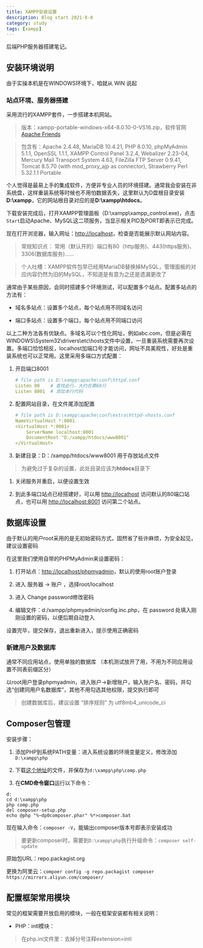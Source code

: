 ```yaml
---
title: XAMPP安装设置
description: Blog start 2021-8-8
category: study
tags: [xampp]
---
```


后端PHP服务器搭建笔记。

## 安装环境说明

由于实操本机是在WINDOWS环境下，咱就从 WIN 说起

### 站点环境、服务器搭建

采用流行的XAMPP套件，一步搭建本机网站。

>  版本：xampp-portable-windows-x64-8.0.10-0-VS16.zip，软件官网[Apache Friends](https://www.apachefriends.org/index.html)

>  包含有：Apache 2.4.48, MariaDB 10.4.21, PHP 8.0.10, phpMyAdmin 5.1.1, OpenSSL 1.1.1, XAMPP Control Panel 3.2.4, Webalizer 2.23-04, Mercury Mail Transport System 4.63, FileZilla FTP Server 0.9.41, Tomcat 8.5.70 (with mod_proxy_ajp as connector), Strawberry Perl 5.32.1.1 Portable

个人觉得是最易上手的集成软件，方便非专业人员的环境搭建。通常我会安装在非系统盘，这样重装系统等时候也不用怕数据丢失，这里默认为D盘根目录安装**D:\xampp**，它的网站根目录对应的是**D:\xampp\htdocs**。

下载安装完成后，打开XAMPP管理面板（D:\xampp\xampp_control.exe)，点击`Start`启动Apache、MySQL这二项服务，当显示相关PID及PORT即表示已完成。

现在打开浏览器，输入网址：<http://localhost>，检查是否能展示默认网站内容。

> 常规知识点： 常用（默认开的）端口有80（http服务)、443(https服务)、3306(数据库服务)……

>  个人吐槽：XAMPP软件包早已经用MariaDB替换掉MySQL，管理面板的对应内容仍然为旧的MySQL，不知道是有意为之还是遗漏更改了

通常由于某些原因，会同时搭建多个环境测试，可以配置多个站点。配置多站点的方法有：

- 域名多站点：设置多个站点，每个站点用不同域名访问

- 端口多站点：设置多个端口，每个站点用不同端口访问

以上二种方法各有优缺点。多域名可以个性化网址，例如abc.com，但是必需在WINDOWS\System32\drivers\etc\hosts文件中设置，一旦重装系统需要再次设置。多端口恰恰相反，localhost加端口号才能访问，网址不具美观性，好处是重装系统也可以正常用。这里采用多端口方式配置：

1. 开启端口8001

    ```yaml
    # file path is D:\xampp\apache\conf\httpd.conf
    Listen 80    # 查找此行，大约在第60行
    Listen 8001  # 添加本行代码
    ```

1. 配置网站目录，在文件尾添加配置

    ```yaml
    # file path is D:\xampp\apache\conf\extra\httpd-vhosts.conf
    NameVirtualHost *:8001
    <VirtualHost *:8001>
        ServerName localhost:8001
        DocumentRoot "D:/xampp/htdocs/www8001"
    </VirtualHost>
    ```

1. 新建目录：D：/xampp/htdocs/www8001 用于存放站点文件

> 为避免过于复杂的设置，此处目录应该为**htdocs**目录下

1. 关闭服务并重启，以便设置生效

1. 到此多端口站点已经搭建好，可以用 <http://localhost> 访问默认的80端口站点，也可以用 <http://localhost:8001> 访问第二个站点。

## 数据库设置

由于默认的用户root采用的是无初始密码方式，固然省了些许麻烦，为安全起见，建议设置密码

在这里我们使用自带的PHPMyAdmin来设置密码：

1. 打开站点：<http://localhost/phpmyadmin>，默认的使用root账户登录

1. 进入 服务器 -> 账户 ，选择root/localhost

1. 进入 Change password修改密码

1. 编辑文件：d:/xampp/phpmyadmin/config.inc.php，在 password 处填入刚刚设置的密码，以便后期自动登入

设置完毕，提交保存，退出重新进入，提示使用正确密码

### 新建用户及数据库

通常不同应用站点，使用单独的数据库 （本机测试放开了用，不用为不同应用设置不同表前缀区分）

以root用户登录phpmyadmin，进入账户->新增账户，输入账户名、密码，并勾选“创建同用户名数据库”，其他不用勾选其他权限，提交执行即可

> 创建数据库后，建议设置 “排序规则” 为 utf8mb4_unicode_ci

## Composer包管理

安装步骤：

1. 添加PHP到系统PATH变量：进入系统设置的环境变量定义，修改添加`D:\xampp\php`

1. 下载[这个地址](https://getcomposer.org/installer)的文件，并保存为`d:\xampp\php\comp.php`

1. 在**CMD命令窗口**运行以下命令：

```
d:
cd d:\xampp\php
php comp.php
del composer-setup.php
echo @php "%~dp0composer.phar" %*>composer.bat
```

现在输入命令：`composer -V`，能输出composer版本号即表示安装成功

> 要更新composer时，需要到`D:\xampp\php`执行升级命令：`composer self-update`

原始包URL：repo.packagist.org

更换为阿里云：`compoer config -g repo.packagist composer https://mirrors.aliyun.com/composer/`

## 配置框架常用模块

常见的框架需要开放启用的模块，一般在框架安装都有相关说明：

- PHP：intl模块：

> 在php.ini文件里：去掉分号注释extension=intl



